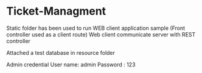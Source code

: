 # Ticket-Managment
Static folder has been used to run WEB client application sample (Front controller used as a client route)
Web client communicate server with REST controller 

Attached a test database in resource folder

Admin credential
User name: admin
Password : 123

